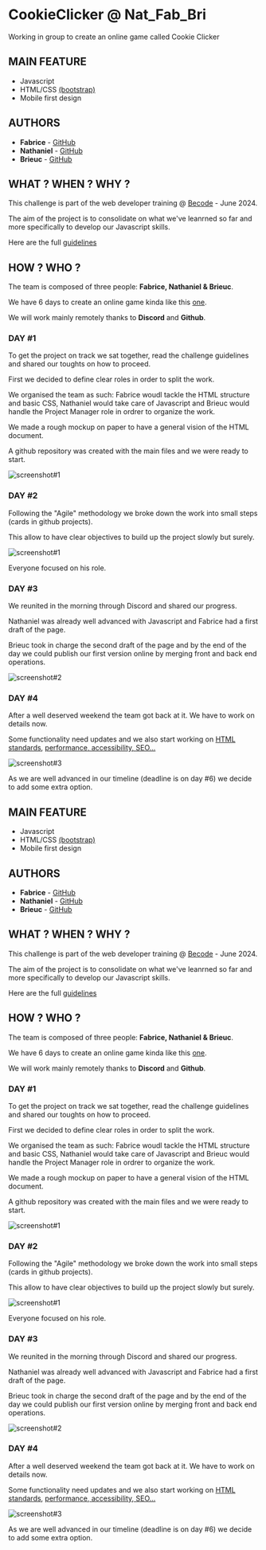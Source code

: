 # CookieClicker @ Nat_Fab_Bri
 Working in group to create an online game called Cookie Clicker

 ## MAIN FEATURE
 - Javascript
 - HTML/CSS [(bootstrap)](https://getbootstrap.com/docs/5.3/getting-started/introduction/)
 - Mobile first design

 ## AUTHORS

* **Fabrice** - [GitHub](https://github.com/fabricetchounkeu)
* **Nathaniel** - [GitHub](https://github.com/NateGithub9)
* **Brieuc** - [GitHub](https://github.com/brieucdegoussencourt)

 ## WHAT ? WHEN ? WHY ?

This challenge is part of the web developer training @ [Becode](https://becode.org/fr/) - June 2024.

The aim of the project is to consolidate on what we've leanrned so far and more specifically to develop our Javascript skills.

Here are the full [guidelines](https://github.com/brieucdegoussencourt/Swartz-9/blob/main/2.The-Hill/1.Javascript/cookieClicker.md)

## HOW ? WHO ?

The team is composed of three people: **Fabrice, Nathaniel & Brieuc**.

We have 6 days to create an online game kinda like this [one](https://orteil.dashnet.org/cookieclicker/).

We will work mainly remotely thanks to **Discord** and **Github**.

### DAY #1

To get the project on track we sat together, read the challenge guidelines and shared our toughts on how to proceed.

First we decided to define clear roles in order to split the work. 

We organised the team as such: Fabrice woudl tackle the HTML structure and basic CSS, Nathaniel would take care of Javascript and Brieuc would handle the Project Manager role in ordrer to organize the work.

We made a rough mockup on paper to have a general vision of the HTML document.

A github repository was created with the main files and we were ready to start.

![screenshot#1](/screenshots/mockup2.jpg)


### DAY #2

Following the "Agile" methodology we broke down the work into small steps (cards in github projects). 

This allow to have clear objectives to build up the project slowly but surely.

![screenshot#1](/screenshots/github_project.png)

Everyone focused on his role.

### DAY #3

We reunited in the morning through Discord and shared our progress. 

Nathaniel was already well advanced with Javascript and Fabrice had a first draft of the page.

Brieuc took in charge the second draft of the page and by the end of the day we could publish our first version online by merging front and back end operations.

![screenshot#2](/screenshots/site.png)



### DAY #4

After a well deserved weekend the team got back at it. We have to work on details now.

Some functionality need updates and we also start working on [HTML standards](https://validator.w3.org/), [performance, accessibility, SEO...](https://pagespeed.web.dev/analysis/https-brieucdegoussencourt-github-io-CookieClicker---Nat_Fab_Bri/56jpo2ctct?form_factor=desktop)

![screenshot#3](/screenshots/performance.png)

As we are well advanced in our timeline (deadline is on day #6) we decide to add some extra option.

 ## MAIN FEATURE
 - Javascript
 - HTML/CSS [(bootstrap)](https://getbootstrap.com/docs/5.3/getting-started/introduction/)
 - Mobile first design

 ## AUTHORS

* **Fabrice** - [GitHub](https://github.com/fabricetchounkeu)
* **Nathaniel** - [GitHub](https://github.com/NateGithub9)
* **Brieuc** - [GitHub](https://github.com/brieucdegoussencourt)

 ## WHAT ? WHEN ? WHY ?

This challenge is part of the web developer training @ [Becode](https://becode.org/fr/) - June 2024.

The aim of the project is to consolidate on what we've leanrned so far and more specifically to develop our Javascript skills.

Here are the full [guidelines](https://github.com/brieucdegoussencourt/Swartz-9/blob/main/2.The-Hill/1.Javascript/cookieClicker.md)

## HOW ? WHO ?

The team is composed of three people: **Fabrice, Nathaniel & Brieuc**.

We have 6 days to create an online game kinda like this [one](https://orteil.dashnet.org/cookieclicker/).

We will work mainly remotely thanks to **Discord** and **Github**.

### DAY #1

To get the project on track we sat together, read the challenge guidelines and shared our toughts on how to proceed.

First we decided to define clear roles in order to split the work. 

We organised the team as such: Fabrice woudl tackle the HTML structure and basic CSS, Nathaniel would take care of Javascript and Brieuc would handle the Project Manager role in ordrer to organize the work.

We made a rough mockup on paper to have a general vision of the HTML document.

A github repository was created with the main files and we were ready to start.

![screenshot#1](/screenshots/mockup2.jpg)


### DAY #2

Following the "Agile" methodology we broke down the work into small steps (cards in github projects). 

This allow to have clear objectives to build up the project slowly but surely.

![screenshot#1](/screenshots/github_project.png)

Everyone focused on his role.

### DAY #3

We reunited in the morning through Discord and shared our progress. 

Nathaniel was already well advanced with Javascript and Fabrice had a first draft of the page.

Brieuc took in charge the second draft of the page and by the end of the day we could publish our first version online by merging front and back end operations.

![screenshot#2](/screenshots/site.png)



### DAY #4

After a well deserved weekend the team got back at it. We have to work on details now.

Some functionality need updates and we also start working on [HTML standards](https://validator.w3.org/), [performance, accessibility, SEO...](https://pagespeed.web.dev/analysis/https-brieucdegoussencourt-github-io-CookieClicker---Nat_Fab_Bri/56jpo2ctct?form_factor=desktop)

![screenshot#3](/screenshots/performance.png)

As we are well advanced in our timeline (deadline is on day #6) we decide to add some extra option.